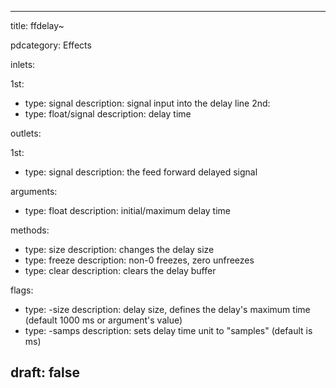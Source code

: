 --- 


title: ffdelay~

pdcategory: Effects

inlets:

  1st:
  - type: signal
    description: signal input into the delay line
  2nd:
  - type: float/signal
    description: delay time

outlets:

  1st:
  - type: signal
    description: the feed forward delayed signal

arguments:
  - type: float
    description: initial/maximum delay time

methods:
  - type: size <float>
    description: changes the delay size
  - type: freeze <float>
    description: non-0 freezes, zero unfreezes
  - type: clear
    description: clears the delay buffer

flags:
  - type: -size <float>
    description: delay size, defines the delay's maximum time (default 1000 ms or argument's value)
  - type: -samps
    description: sets delay time unit to "samples" (default is ms)

draft: false
---